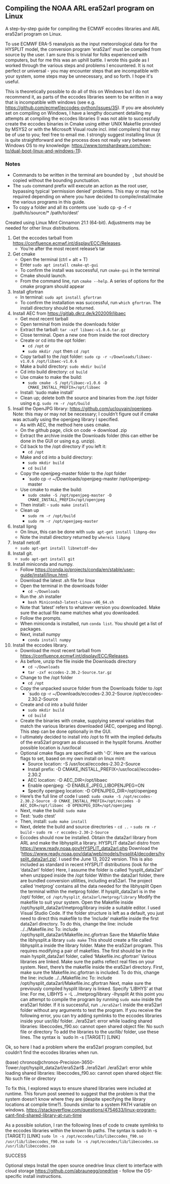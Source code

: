 ## Compiling the NOAA ARL era52arl program on Linux

A step-by-step guide for compiling the ECMWF eccodes libraries and ARL era52arl program on Linux.

To use ECMWF ERA-5 reanalysis as the input meteorological data for the HYSPLIT model, the conversion program 'era52arl' must be compiled from source by the user. I am sure this is trivial for folks experienced with computers, but for me this was an uphill battle. I wrote this guide as I worked through the various steps and problems I encountered. It is not perfect or universal - you may encounter steps that are incompatible with your system, some steps may be unnecessary, and so forth. I hope it's useful. 

This is theoretically possible to do all of this on Windows but I do not recommend it, as parts of the eccodes libraries seem to be written in a way that is incompatible with windows (see e.g. https://github.com/ecmwf/eccodes-python/issues/35). If you are absolutely set on compiling on Windows, I have a lengthy document detailing my attempts at compiling the eccodes libraries (I was not able to successfully create the eccodes binaries in Cmake using either UNIX Makefile provided by MSYS2 or with the Microsoft Visual route incl. intel compilers) that may be of use to you; feel free to email me. I strongly suggest installing linux (it is quite straightforward and the process does not really vary between Windows OS to my knowledge: https://www.tomshardware.com/how-to/dual-boot-linux-and-windows-11). 

### Notes
- Commands to be written in the terminal are bounded by ` `, but should be copied without the bounding punctuation.
- The `sudo` command prefix will execute an action as the root user, bypassing typical ‘permission denied’ problems. This may or may not be required depending on where you have decided to compile/install/make the various programs in this guide.
- To copy a folder and all its contents use `sudo cp -p -f -r /path/to/source/* /path/to/dest’

Created using Linux Mint Cinnamon 21.1 (64-bit). Adjustments may be needed for other linux distributions.

1. Get the eccodes tarball from https://confluence.ecmwf.int/display/ECC/Releases.
      - You’re after the most recent release’s tar
2. Get cmake
      - Open the terminal (ctrl + alt + T)
      - Enter `sudo apt install cmake-qt-gui`
      - To confirm the install was successful, run `cmake-gui` in the terminal
      - Cmake should launch.
      - From the command line, run `cmake --help`. A series of options for the cmake program should appear
3. Install gfortran
      - In terminal: `sudo apt install gfortran`
      - To confirm the installation was successful, run `which gfortran`. The install directory should be returned.
4. Install AEC from https://gitlab.dkrz.de/k202009/libaec
      - Get most recent tarball
      - Open terminal from inside the downloads folder
      - Extract the tarball: `tar -xzf libaec-v1.0.6.tar.gz`
      - Close terminal. Open a new one from inside the root directory
      - Create or cd into the opt folder:
           - `cd /opt` or 
           - `sudo mkdir /opt` then `cd /opt`
      - Copy tarball to the /opt folder: `sudo cp -r ~/Downloads/libaec-v1.0.6 /opt/libaec-v1.0.6`
      - Make a build directory: `sudo mkdir build`
      - Cd into build directory: `cd build`
      - Use cmake to make the build:
           - `sudo cmake -S /opt/libaec-v1.0.6 -D CMAKE_INSTALL_PREFIX=/opt/libaec`
      - Install: ‘sudo make install’
      - Clean up; delete both the source and binaries from the /opt folder using e.g. `sudo rm -r /opt/build`
5. Insall the OpenJPG library: https://github.com/uclouvain/openjpeg. Note: this may or may not be necessary; I couldn’t figure out if cmake was actually using the openjpeg library I specified. 
      - As with AEC, the method here uses cmake.
      - On the github page, click on code -> download .zip
      - Extract the archive inside the Downloads folder (this can either be done in the GUI or using e.g. unzip).
      - Cd back to the /opt directory if you left it: 
           - `cd /opt`
      - Make and cd into a build directory:
           - `sudo mkdir build`
           - `cd build`
      - Copy the openjpeg-master folder to the /opt folder
           - `sudo cp -r ~/Downloads/openjpeg-master /opt/openjpeg-master
      - Use cmake to make the build:
           - `sudo cmake -S /opt/openjpeg-master -D CMAKE_INSTALL_PREFIX=/opt/openjpeg`
      - Then install:
            - `sudo make install`
      - Clean up
           - `sudo rm -r /opt/build`
           - `sudo rm -r /opt/openjpeg-master`
6. Install lipng
      - On linux, this can be done with `sudo apt-get install libpng-dev`
      - Note the install directory returned by `whereis libpng`
7. Install netcdf. 
      - `sudo apt-get install libnetcdf-dev`
8. Install git.
      - `sudo apt-get install git`
9. Install miniconda and numpy.
      - Follow https://conda.io/projects/conda/en/stable/user-guide/install/linux.html.
      - Download the latest .sh file for linux
      - Open the terminal in the downloads folder
           - `cd ~/Downloads`
      - Run the .sh installer
           - `bash Miniconda3-latest-Linux-x86_64.sh`
      - Note that ‘latest’ refers to whatever version you downloaded. Make sure the actual file name matches what you downloaded.
      - Follow the prompts.
      - When miniconda is installed, run `conda list`. You should get a list of packages.
      - Next, install numpy
           - `conda install numpy`
10. Install the eccodes library.
      - Download the most recent tarball from https://confluence.ecmwf.int/display/ECC/Releases.
      - As before, unzip the file inside the Downloads directory
           - `cd ~/Downloads`
           - `tar -zxf eccodes-2.30.2-Source.tar.gz`
      - Change to the /opt folder
           - `cd /opt`
      - Copy the unpacked source folder from the Downloads folder to /opt
           - `sudo cp -r ~/Downloads/eccodes-2.30.2-Source /opt/eccodes-2.30.2-Source
      - Create and cd into a build folder
           - `sudo mkdir build`
           - `cd build`
      - Create the binaries with cmake, supplying several variables that match the various libraries downloaded (AEC, openjpeg and libpng). This step can be done optionally in the GUI. 
      - I ultimately decided to install into /opt to fit with the implied defaults of the era52arl program as discussed in the hysplit forums. Another possible location is /usr/local
      - Optional cmake flags are specified with ‘-D’. Here are the various flags to set, based on my own install on linux mint:
           - Source location: -S /usr/local/eccodes-2.30.2-Source
           - Install prefix: -D CMAKE_INSTALL_PREFIX=/usr/local//eccodes-2.30.2
           - AEC location: -D AEC_DIR=/opt/libaec
           - Enable openjpeg: -D ENABLE_JPEG_LIBOPENJPEG=ON
           - Specify openjpeg location: -D OPENJPEG_DIR=/opt/openjpeg
      - Here’s the full line of code I used: `sudo cmake -S /opt/eccodes-2.30.2-Source -D CMAKE_INSTALL_PREFIX=/opt/eccodes -D AEC_DIR=/opt/libaec -D OPENJPEG_DIR=/opt/openjpeg`
      - Next, make the build: `sudo make`
      - Test: ‘sudo ctest’
      - Then, install: `sudo make install`
      - Next, delete the build and source directories
            - `cd ..`
            - `sudo rm -r build`
            - `sudo rm -r eccodes-2.30-2-Source`
      - Eccodes should now be installed.
Obtain the data2arl library from ARL and make the libhysplit.a library.
HYSPLIT data2arl distro from https://www.ready.noaa.gov/HYSPLIT_data2arl.php
Download the ‘https://www.ready.noaa.gov/data/web/models/hysplit4/decoders/hysplit_data2arl.zip’. I used the June 13, 2022 version.
This is also included as standard in recent HYSPLIT distributions (look for the ‘data2arl’ folder)
Here, I assume the folder is called ‘hysplit_data2arl’ when unzipped inside the /opt folder
Within the data2arl folder, there are bundled conversion utilities, including era52arl. 
The project called ‘metprog’ contains all the data needed for the libhysplit
Open the terminal within the metprog folder.
If hysplit_data2arl is in the /opt/ folder, `cd /opt/hysplit_data2arl/metprog/library`
Modify the makefile to suit your system.
Open the Makefile inside /opt/hysplit_data2arl/metprog/library inside a suitable editor. I used Visual Studio Code. 
If  the folder structure is left as a default, you just need to direct this makefile to the ‘include’ makefile inside the first data2arl directory. 
To do this, change the line:
include ../../Makefile.inc
To:
include /opt/hysplit_data2arl/Makefile.inc.gfortran
Save the Makefile
Make the libhysplit.a library
`sudo make`
This should create a file called libhysplit.a inside the library folder.
Make the era52arl program.
This requires modifying a pair of makefiles.
The first should be in the main hysplit_data2arl folder, called ‘Makefile.inc.gfortran’
Various libraries are linked. Make sure the paths reflect real files on your system.
Next, there’s the makefile inside the era52arl directory.
First, make sure the Makefile.inc.gfortran is included. 
To do this, change the line:
include ../../Makefile.inc
To:
include /opt/hysplit_data2arl/Makefile.inc.gfortran
Next, make sure the previously compiled hysplit library is linked. Specify ‘LIBHYS’ at that line:
For me, LIBHYS = -L ../metprog/library -lhysplit
At this point you can attempt to compile the program by running `sudo make` inside the era52arl folder.
If it is successful, run `./era52arl` inside the era52arl folder without any arguments to test the program.
If you receive the following error, you can try adding symlinks to the eccodes libraries inside your usr/lib/ folder. 
./era52arl: error while loading shared libraries: libeccodes_f90.so: cannot open shared object file: No such file or directory
To add the libraries to the usr/lib/ folder, use these lines. The syntax is `sudo ln -s [TARGET] [LINK]

Ok, so here I had a problem where the era52arl program compiled, but couldn’t find the eccodes libraries when run.

(base) chronos@chronos-Precision-3650-Tower:/opt/hysplit_data2arl/era52arl$ ./era52arl
./era52arl: error while loading shared libraries: libeccodes_f90.so: cannot open shared object file: No such file or directory

To fix this, I explored ways to ensure shared libraries were included at runtime. This forum post seemed to suggest that the problem is that the system doesn’t know where they are (despite specifying the library locations at compile time?). Sounds similar to a system PATH variable on windows. https://stackoverflow.com/questions/4754633/linux-program-cant-find-shared-library-at-run-time

As a possible solution, I ran the following lines of code to create symlinks to the eccodes libraries within the known lib paths. The syntax is sudo ln -s [TARGET] [LINK]
`sudo ln -s /opt/eccodes/lib/libeccodes_f90.so /usr/lib/libeccodes_f90.so`
`sudo ln -s /opt/eccodes/lib/libeccodes.so /usr/lib/libeccodes.so`

SUCCESS

Optional steps
Install the open source onedrive linux client to interface with cloud storage
https://github.com/abraunegg/onedrive - follow the OS-specific install instructions.
